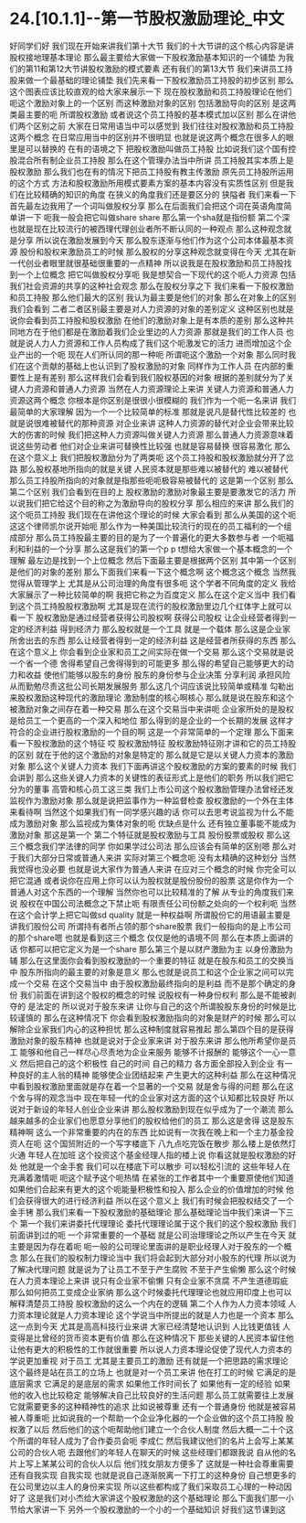 # 24.[10.1.1]--第一节股权激励理论_中文

好同学们好
我们现在开始来讲我们第十大节
我们的十大节讲的这个核心内容是讲股权接地理基本理论
那么最主要给大家做一下股权激励基本知识的一个铺垫
为我们的第11和第12大节讲股权激励的模式要素
还有我们的第13大节
我们来讲员工持股来做一个最基础的理论铺垫
我们先来看一下股权激励员工持股的初步区别
那么这个图表应该比较直观的给大家来展示一下
现在股权激励和员工持股理论在他们呃这个激励对象上的一个区别
而这种激励对象的区别
包括激励导向的区别
是这两类最主要的呃
所谓股权激励
或者说这个员工持股的基本模式加以区别
那么在讲他们两个区别之前
大家在日常用语当中可以感觉到
我们往往对股权激励和员工持股这两个概念
在日常应用当中的区别并不很明显
也就是说这两个概念在很多人的眼里是可以替换的
在有的语境之下
把股权激励叫做员工持股
比如说我们这个国有控股混合所有制企业员工持股
那么在这个管理办法当中所讲
员工持股其实本质上是股权激励
那么我们也在有的情况下把员工持股有教主传激励
原先员工持股所运用的这个方式
方法和股权激励所用模式要素方案的基本内容没有实质性区别
但是我们在比较精确的知识的角度
在狭义的角度我们还是要区分的
狭隘者
我们来看一下
首先最左边我用了一个词叫做股权分享
那么在后面我们会把这个词在英语角度简单讲一下
呃我一般会把它叫做share share
那么第一个sha就是指份额
第二个深
也就是现在比较流行的被西理代理创业者所不断认同的一种观点
那么这种观念就是分享
所以说在激励发展到今天
那么股东逐渐与他们作为这个公司本体最基本资源
股份和股权来激励员工的时候
那么股权的分享这种观念就变得在今天
尤其在新一代创业者眼里就很基础很重要的一点精神
所以说我是在股权激励和员工持股找到一个上位概念
把它叫做股权分享呃
我是想契合一下现代的这个呃人力资源
包括我们社会资源的共享的这种社会观念
那么在股权分享之下
我们来看一下股权激励和员工持股
那么他们最大的区别
我认为最主要是他们的对象
那么在对象上的区别
我们会看到
二者二者区别最主要是对人力资源的对象的差别定义
这种区别也就是说你会看到员工持股和股权激励
在他们的激励对象上是有本质的差别
那么这种共同地方在于他们都是在激励着我们企业里边的人力资源
那就是我们的工作人员
也就是说人力人力资源和工作人员构成了我们这个呃激发它的活力
进而增加这个企业产出的一个呃
现在人们所认同的那一种呃
所谓呃这个激励一个对象
那么同时我们在这个贡献的基础上也认识到了股权激励的对象
同样作为工作人员
在内部的重要性上是有差别
那么这样我们会看到我们股权基因的对象
根据的差别就分为了关键人力资源和普通人力资源
当然在人力资源理论上来讲
关键人力资源和普通人力资源这两个概念
你根本是你区别是很很小很模糊的
我们作为一个呃一名来讲
我们最简单的大家理解
因为一个一个比较简单的标准
那就是说凡是替代性比较差的
也就是说很难被替代的那种资源
对企业来讲
这种人力资源的替代对企业会带来比较大的伤害的时候
我们把这种人力资源叫做关键人力资源
那么普通人力资源意味着说这些劳动者
他们对企业来讲可替换性比较强
也就是容易替换
很容易激化
那么在这个意义上
我们把股权激励分为了两类呃
这个员工持股和股权激励就分开了岔路
那么股权基地所指向的就是关键
人民资本就是那些难以被替代的
难以被替代
那么员工持股所指向的对象就是指那些呃呃极容易被替代的
这是第一个区别
那么第二个区别
我们会看到在目的上
股权激励的激励对象最主要是要激发它的活力
所以说我们把它给这个目的称之为激励导向的股权分享
那么相应的来讲
那么我们的这个呃员工持股
我们现在在讲他这个理论的时候
大家会看到
那么从美国的这个呃这这个律师凯尔说开始呃
那么作为一种美国比较流行的现在的员工福利的一个组成部分
那么员工持股最主要的目的是为了一个普遍化的更大多数参与者
一个呃福利和利益的一个分享
那么这是我们的第一个p p t想给大家做一个基本概念的一个理解
最左边是找到一个上位概念
然后下面最主要是根据两个区别
其中第一个区别是他们的对象的差别
那么下面我们来看一下这个概念啊
这个概念这个概念
当然我觉得从管理学上
尤其是从公司治理的角度有很多呃
这个学者不同角度的定义
我给大家展示了一种比较简单的啊
我把它称之为百度定义
那么在这个定义当中
我们看到这个员工持股股权激励啊
尤其是现在流行的股权激励里边几个红体字上就可以看一下
股权激励是通过经营者获得公司股权啊
获得公司股权
让企业经营者得到一定的经济利益
得到经济力
那么股权就是一个工具
就是一个载体
那么这是企业家所舍出去的东西
那么让经营者得到一定的经济利益
这是经营者所获得的东西
那么在这个意义上
你会看到企业家和员工之间实际在做一个交易
那么这个交易就是说一个省一个德
舍得希望自己舍得得到的可能更多
那么得的希望自己能够更大的动力和收益
使他们能够以股东的身份
股东的身份参与企业决策
分享利润
承担风险
从而勤勉尽责这批公司长期发展服务
那么这几个词应该说比较简单或精准
勾勒出来股权激励这种现代的激励理论
激励制度的核心啊核心
那么就是说在股东和这个被激励对象之间存在着一种交易
那么在这个交易当中来讲呃
企业家所处的是股权
是给员工一个更高的一个深入和地位
那么得到的是企业的一个长期的发展
这样才符合的企业进行股权激励的一个目的啊
这是一个非常简单的一个定理
那么下面来看一下股权激励的这个特征
哎
股权激励特征
股权激励特征刚才讲和它的员工持股的区别
就在于他的这个激励的对象是特定的
那么就是它是以关键人力资本的激励对象
那么这个关键人力资本
我们下面再讲这个股权激励的方案的要素的时候
我们会讲到
那么这些关键人力资本的关键性的表征形式上是他们的职务
所以我们把它分为的董事
高管和核心员工这三类
我们上市公司这个股权激励管理办法曾经还发监视作为激励对象
那么就是说把监事作为一种监督检查
股权激励的一个外在主体来看待啊
当然这个如果我们有一同学感兴趣的话
你可以去思考说监视为什么不能成为激励对象
那么监视成为集体对象的呃
优缺点是什么
还有独立董事能不能成为激励对象
那这是第一个
第二个特征就是股权激励与工具
股份股票或股权
那么这三个概念我们学法律的同学
你如果学过公司法
那么应该会有简单的区别嗯
那么对于我们大部分日常或普通人来讲
实际对第三个概念呃
没有太精确的这种划分
当然我觉得也没必要
也就是说大家作为普通人来讲
在应对三个概念的时候
你完全可以把它混通
或者说你在应用上你可以认为股权就是股份股份的股票
这是你作为一个普通人对这个东西的一个理解
当然你也可以比较精准的了解
从专业的角度我们来说
股权在中国公司法概念之下禁止呃
有限责任公司份额之处向的一个权利呃
当然在这个会计学上把它叫做sd quality
就是一种权益啊
所谓股份它的用语最主要是讲我们股份公司
所谓持有者所占领的那个share股票
我们一般指向的是上市公司的那个share嗯
也就是看到这三个概念
仅仅是他的语境不同
那么在本质上面讲的话
你都可以把它定义为是一个share
那么第三个是以财产激励为主
以身份激励为辅
那么在这里面你会看到股权激励的一个重要的特征
就是在股东和员工的交换当中
股东所指向的最主要的对象是意义
那么也就是说员工和这个企业家之间可以完成一个交易
在这个交易当中
由于股权激励最终指向的是利益
而不是那个确定的身份
我们前面在讲到这个股权的概念的时候
说股权有一种身份权利
那么是不能被剥夺的
是法定的
所以说对于股东来讲
让你与自己的这个所谓股股东身份的时候是比较谨慎的
那么在这种情况下
你会看到股权激励指向的对象是财产的时候
那么可以解除企业家我们内心的这种担忧
那么这种制度就容易推起
那么第四个目的是获得激励对象的股东精神
也就是说对于企业家来讲
对于股东来讲
那么他所希望你是员工
能够和他自己一样尽心尽责地为企业来服务
能够不计报酬的
能够这个一心一意义
然后把自己的这个积极性
自己的时间
自己的精力
各方面全部投入到企业
有一种良好的主人翁的精神
能够使企业团结起来
产生更大的这种利益
那么在这种情况中看到股权激励里面就是存在着一个显著的一个交易
就是舍与得的问题
那么在这个舍与得的观念当中
现在年轻一代的企业家对这方面的这个认知都比较良好
所以说对于新设的年轻人创业企业来讲
那么股权激励到现在似乎成为了一个潮流
那么越来越多的企业家们也愿意分享他们的股权给他们的员工
那么这是舍得
这是股东精神啊
这么一个非常重要的内在的东西
比如说有一次我在晚上和一个主力基金投资人在呃
这个国贸附近的一个写字楼底下
八九点吃完饭在散步
那么楼上是依然灯火通
年轻人在加班
这个投资这个基金经理人指的楼上说
你看这就是股权激励的好处
他就是一个金手套
我们可以在楼底下可以散步
可以轻松引流的
这些年轻人在充满着激情呃
呃这个赋予这个呃热情
在紧张的工作者其中一个重要原使他们知道
如果他们合起来有更大的这个呃能量积极性和投入
那么企业的价值增加的时候
他们会获得很大的进行经济利益
所以在这个意义上
我们有时候会把股权结交了一个金手铐
那么我们来看一下股权激励的基础理论
那么基础理论当中我们来讲一下三个
第一个我们来讲委托代理理论
委托代理理论属于这个我们的这个股权激励
我们前面讲到过的呃
一个非常重要的一个基础
就是公司治理理论之所以产生在今天
就主要是因为存在着呃
呃一般的公司理论里面讲的是职业经理人对于股东的一个概念
那么在我们的股权制力理论当中
我们将会起到大部分对小股东的代理
所以说为了解决代理问题
就是说为了让员工不至于产生腐败
不至于产生偷懒
那么这个时候在人力资本理论上来讲
说只有企业家不偷懒
只有企业家不贪腐
不产生道德瑕疵
那么如何把员工变成企业家纳
那么这个时候委托代理理论也就应用印度上也可以解释清楚员工持股
股权激励的这么一个内在的逻辑
第二个人作为人力资本领域
人力资本理论就是人力资本理论
这个学说当中所提出的就是人力也是一个资本
那么这一点到今天
尤其是高高科技行业来讲
大家已经清楚地认识到
人比钱更值钱
人变得是比曾经的货币资本更有价值
那么在这种情况下
那些关键的人民资本留住他
让他有更大的积极性的工作就很重要
所以说人力资本理论促使了现代人力资本的学说更加重视
对于员工
尤其是主要员工的激励
还有就是一个把思路的需求理论
这个最终是站在员工的立场上
也就是对一个员工来讲
他在打工的时候
它满足的是底层需求
它满足的是底层的需求
如果他工作时间长了
如果他有一定的经验
如果他的收入也比较稳定
能够解决自己比较良好的生活问题
那么员工就需要往上发展
它就需要更多的这种精神性的追求
比如说被尊重
还有一个普通身份
他就是被容易被人尊重呃
比如说我的一个帮助一个企业净化器的一个企业做的这个员工持股
股权激了以后
然后他们的这个呃帮助他们建立一个合伙人制度
然后大概一二十个这个所谓的年轻人成为了合作委员会呃
李成仁
然后我建议他们的名片上会写上某某公司的合伙人呃
去跟他们的年轻人在聊天的时候
这些经理们都跟我说
自从他的名片上写上某某公司的合伙人以后
他们找女朋友方便多了
这就是一种社会尊重需要
还有自我实现
自我实现
也就是说自己逐渐脱离一下打工的这种身份
自己想更多的在公司里边以主人的身份来实现
所以这些都构成了我们采取员工心理的一种动因
好了
这是我们对小杰给大家讲这个股权激励的这个基础理论
那么下面我们那一小节给大家讲一下
另外一个股权激励的一个小的一个基础知识
好我们这节课到这
